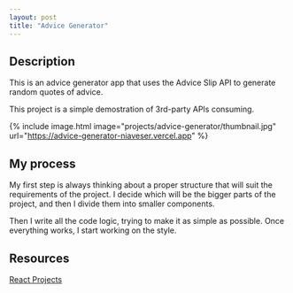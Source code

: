 ```yaml
---
layout: post
title: "Advice Generator"
---
```


## Description

This is an advice generator app that uses the Advice Slip API to generate random quotes of advice.

This project is a simple demostration of 3rd-party APIs consuming.

{% include image.html image="projects/advice-generator/thumbnail.jpg" url="https://advice-generator-niaveser.vercel.app" %}

## My process

My first step is always thinking about a proper structure that will suit the requirements of the project. I decide which will be the bigger parts of the project, and then I divide them into smaller components.

Then I write all the code logic, trying to make it as simple as possible. Once everything works, I start working on the style.

## Resources

[React Projects](https://www.amazon.com/gp/product/B091J72TWS/ref=dbs_a_def_rwt_hsch_vapi_tkin_p1_i1)
